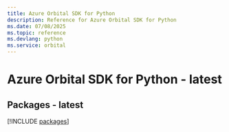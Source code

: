 ```yaml
---
title: Azure Orbital SDK for Python
description: Reference for Azure Orbital SDK for Python
ms.date: 07/08/2025
ms.topic: reference
ms.devlang: python
ms.service: orbital
---
```

# Azure Orbital SDK for Python - latest
## Packages - latest
[!INCLUDE [packages](orbital-index.md)]